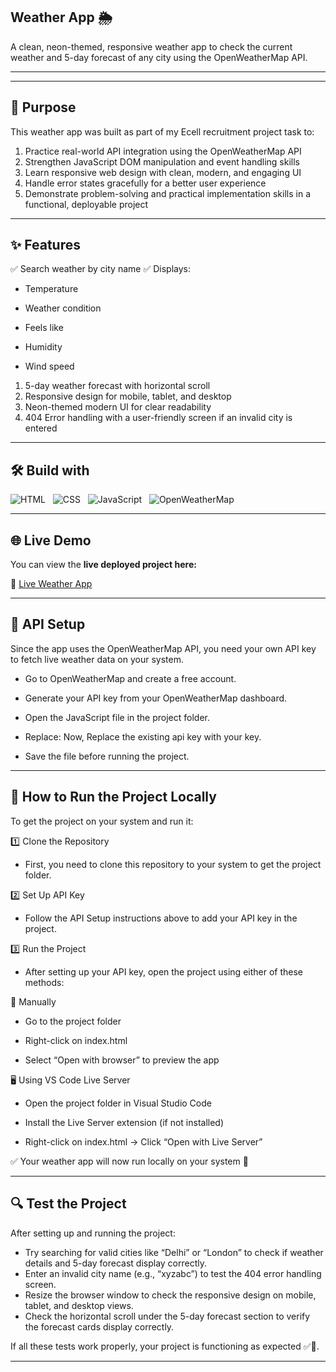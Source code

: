 ## Weather App 🌦️

A clean, neon-themed, responsive weather app to check the current weather and 5-day forecast of any city using the OpenWeatherMap API.


---

---


## 🎯 Purpose

This weather app was built as part of my Ecell recruitment project task to:

1. Practice real-world API integration using the OpenWeatherMap API
2. Strengthen JavaScript DOM manipulation and event handling skills 
3. Learn responsive web design with clean, modern, and engaging UI
4. Handle error states gracefully for a better user experience
5. Demonstrate problem-solving and practical implementation skills in a functional, deployable project


---
## ✨ Features

✅ Search weather by city name
✅ Displays:

- Temperature

- Weather condition

- Feels like

- Humidity

- Wind speed


1. 5-day weather forecast with horizontal scroll
2. Responsive design for mobile, tablet, and desktop
3. Neon-themed modern UI for clear readability
4.  404 Error handling with a user-friendly screen if an invalid city is entered


---

## 🛠️ Build with 

![HTML](https://img.shields.io/badge/HTML-%23E34F26.svg?&style=for-the-badge&logo=html5&logoColor=white) &nbsp;
![CSS](https://img.shields.io/badge/CSS-%231572B6.svg?&style=for-the-badge&logo=css3&logoColor=white) &nbsp;
![JavaScript](https://img.shields.io/badge/JavaScript-%23F7DF1E.svg?&style=for-the-badge&logo=javascript&logoColor=black) &nbsp;
![OpenWeatherMap](https://img.shields.io/badge/OpenWeatherMap-API-orange?style=for-the-badge) &nbsp;




---
## 🌐 Live Demo

You can view the **live deployed project here:**

🚀 [Live Weather App](https://kanikasharma0610.github.io/weatherWeb/)

---

## 🔑 API Setup

Since the app uses the OpenWeatherMap API, you need your own API key to fetch live weather data on your system.

- Go to OpenWeatherMap and create a free account.
-  Generate your API key from your OpenWeatherMap dashboard.
-  Open the JavaScript file in the project folder.
- Replace:  Now, Replace the existing api key with your key.


-  Save the file before running the project.


---

## 🚀 How to Run the Project Locally

To get the project on your system and run it:

 1️⃣ Clone the Repository

- First, you need to clone this repository to your system to get the project folder.


2️⃣ Set Up API Key

- Follow the API Setup instructions above to add your API key in the project.

3️⃣ Run the Project

- After setting up your API key, open the project using either of these methods:

📂 Manually

- Go to the project folder

- Right-click on index.html

- Select “Open with browser” to preview the app


🖥️ Using VS Code Live Server

- Open the project folder in Visual Studio Code

- Install the Live Server extension (if not installed)

- Right-click on index.html → Click “Open with Live Server”


✅ Your weather app will now run locally on your system 🎉


---


## 🔍 Test the Project

After setting up and running the project:

- Try searching for valid cities like “Delhi” or “London” to check if weather details and 5-day forecast display correctly.
-  Enter an invalid city name (e.g., “xyzabc”) to test the 404 error handling screen.
-  Resize the browser window to check the responsive design on mobile, tablet, and desktop views.
-  Check the horizontal scroll under the 5-day forecast section to verify the forecast cards display correctly.

If all these tests work properly, your project is functioning as expected ✅🚀.


---


